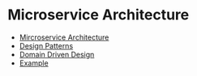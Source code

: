 # Microservice Architecture

- [Mircroservice Architecture](computer-science/system-design/microservice-architecture/intro.md)
- [Design Patterns](design-patterns)
- [Domain Driven Design](domain-driven-design)
- [Example](example)
